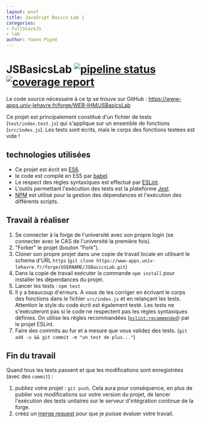 ```yaml
---
layout: post
title: JavaSript Basics Lab 1
categories:
- FullStackJS
- lab
author: Yoann Pigné
---
```


# JSBasicsLab [![pipeline status](https://www-apps.univ-lehavre.fr/forge/WEB-IHM/JSBasicsLab/badges/master/pipeline.svg)](https://www-apps.univ-lehavre.fr/forge/WEB-IHM/JSBasicsLab/commits/master)  [![coverage report](https://www-apps.univ-lehavre.fr/forge/WEB-IHM/JSBasicsLab/badges/master/coverage.svg)](https://www-apps.univ-lehavre.fr/forge/WEB-IHM/JSBasicsLab/commits/master)

Le code source nécessaire à ce tp se trouve sur GitHub : <https://www-apps.univ-lehavre.fr/forge/WEB-IHM/JSBasicsLab>

Ce projet est principalement constitué d'un fichier de tests (`test/index.test.js`) qui s'applique sur un ensemble de fonctions (`src/index.js`). Les tests sont écrits, mais le corps des fonctions testées est vide !

## technologies utilisées

- Ce projet est écrit en [ES6](http://www.ecma-international.org/ecma-262/6.0/index.html).
- le code est compilé en ES5 par [babel](https://babeljs.io/).
- Le respect des règles syntaxiques est effectué par [ESLint](https://eslint.org/).
- L'outils permettant l'exécution des tests est la plateforme [Jest](http://facebook.github.io/jest/).
- [NPM](https://www.npmjs.com/) est utilisé pour la gestion des dépendances et l'exécution des différents scripts.

## Travail à réaliser

1. Se connecter à la forge de l'université avec son propre login (se connecter avec le CAS de l'université la première fois).
1. "Forker" le projet (bouton "Fork").
1. Cloner son propre projet dans une copie de travail locale en utilisant le schema d'URL `https` (`git clone https://www-apps.univ-lehavre.fr/forge/USERNAME/JSBasicsLab.git`)
1. Dans la copie de travail  exécuter la commande `npm install` pour installer les dépendances du projet.
1. Lancer les tests : `npm test`
1. Il y a beaucoup d'erreurs. A vous de les corriger en écrivant le corps des fonctions dans le fichier `src/index.js` et en relançant les tests. Attention le style du code écrit est également testé. Les tests ne s'exécuteront pas si le code ne respectent pas les règles syntaxiques définies. On utilise les règles recommandées ([`eslint:recommended`](https://eslint.org/docs/rules/)) par le projet ESLint.
1. Faire des commits au fur et a mesure que vous validez des tests. (`git add -u && git commit -m "un test de plus..."`)

## Fin du travail

Quand tous les tests passent et que les modifications sont enregistrées (avec des `commit`) :

1. publiez votre projet : `git push`. Cela aura pour conséquence, en plus de publier vos modifications sur votre version du projet, de lancer l'exécution des tests unitaires sur le serveur d'intégration continue de la forge. 
1. créez un [merge request](https://docs.gitlab.com/ee/gitlab-basics/add-merge-request.html) pour que je puisse évaluer votre travail.
